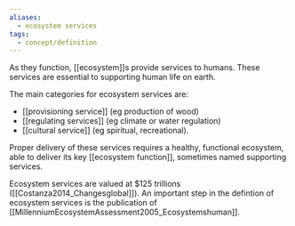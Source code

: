 ```yaml
---
aliases:
  - ecosystem services
tags:
  - concept/definition
---
```

As they function, [[ecosystem]]s provide services to humans. These services are essential to supporting human life on earth. 

The main categories for ecosystem services are:
- [[provisioning service]] (eg production of wood)
- [[regulating services]] (eg climate or water regulation)
- [[cultural service]] (eg spiritual, recreational).

Proper delivery of these services requires a healthy, functional ecosystem, able to deliver its key [[ecosystem function]], sometimes named supporting services.

Ecosystem services are valued at $125 trillions ([[Costanza2014_Changesglobal]]).
An important step in the defintion of ecosystem services is the publication of [[MillenniumEcosystemAssessment2005_Ecosystemshuman]].
